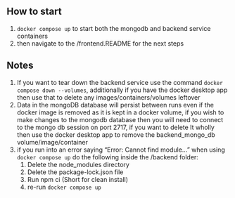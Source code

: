 ## How to start
1. `docker compose up` to start both the mongodb and backend service containers
1. then navigate to the /frontend.README for the next steps

## Notes
1. If you want to tear down the backend service use the command `docker compose down --volumes`, additionally if you have the docker desktop app then use that to delete any images/containers/volumes leftover
1. Data in the mongoDB database will persist between runs even if the docker image is removed as it is kept in a docker volume, if you wish to make changes to the mongodb database then you will need to connect to the mongo db session on port 2717, if you want to delete It wholly then use the docker desktop app to remove the backend_mongo_db volume/image/container
1. if you run into an error saying “Error: Cannot find module…” when using `docker compose up` do the following inside the /backend folder:
    1. Delete the node_modules directory
    2. Delete the package-lock.json file
    3. Run npm ci (Short for clean install)
    4. re-run `docker compose up`

